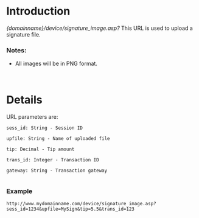 # Introduction #

_{domainname}/device/signature\_image.asp?_
This URL is used to upload a signature file.

### Notes: ###
  * All images will be in PNG format.

<br>

<h1>Details</h1>

URL parameters are:<br>
<pre><code>sess_id: String - Session ID<br>
upfile: String - Name of uploaded file<br>
tip: Decimal - Tip amount<br>
trans_id: Integer - Transaction ID<br>
gateway: String - Transaction gateway<br>
</code></pre>

<h3>Example</h3>
<pre><code>http://www.mydomainname.com/device/signature_image.asp?sess_id=1234&amp;upfile=MySign&amp;tip=5.5&amp;trans_id=123<br>
</code></pre>